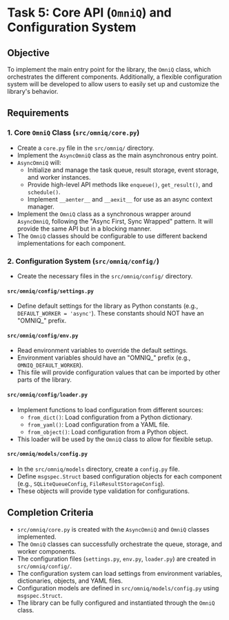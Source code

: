 # Task 5: Core API (`OmniQ`) and Configuration System

## Objective
To implement the main entry point for the library, the `OmniQ` class, which orchestrates the different components. Additionally, a flexible configuration system will be developed to allow users to easily set up and customize the library's behavior.

## Requirements

### 1. Core `OmniQ` Class (`src/omniq/core.py`)
- Create a `core.py` file in the `src/omniq/` directory.
- Implement the `AsyncOmniQ` class as the main asynchronous entry point.
- `AsyncOmniQ` will:
    - Initialize and manage the task queue, result storage, event storage, and worker instances.
    - Provide high-level API methods like `enqueue()`, `get_result()`, and `schedule()`.
    - Implement `__aenter__` and `__aexit__` for use as an async context manager.
- Implement the `OmniQ` class as a synchronous wrapper around `AsyncOmniQ`, following the "Async First, Sync Wrapped" pattern. It will provide the same API but in a blocking manner.
- The `OmniQ` classes should be configurable to use different backend implementations for each component.

### 2. Configuration System (`src/omniq/config/`)
- Create the necessary files in the `src/omniq/config/` directory.

#### `src/omniq/config/settings.py`
- Define default settings for the library as Python constants (e.g., `DEFAULT_WORKER = 'async'`). These constants should NOT have an "OMNIQ_" prefix.

#### `src/omniq/config/env.py`
- Read environment variables to override the default settings.
- Environment variables should have an "OMNIQ_" prefix (e.g., `OMNIQ_DEFAULT_WORKER`).
- This file will provide configuration values that can be imported by other parts of the library.

#### `src/omniq/config/loader.py`
- Implement functions to load configuration from different sources:
    - `from_dict()`: Load configuration from a Python dictionary.
    - `from_yaml()`: Load configuration from a YAML file.
    - `from_object()`: Load configuration from a Python object.
- This loader will be used by the `OmniQ` class to allow for flexible setup.

#### `src/omniq/models/config.py`
- In the `src/omniq/models` directory, create a `config.py` file.
- Define `msgspec.Struct` based configuration objects for each component (e.g., `SQLiteQueueConfig`, `FileResultStorageConfig`).
- These objects will provide type validation for configurations.

## Completion Criteria
- `src/omniq/core.py` is created with the `AsyncOmniQ` and `OmniQ` classes implemented.
- The `OmniQ` classes can successfully orchestrate the queue, storage, and worker components.
- The configuration files (`settings.py`, `env.py`, `loader.py`) are created in `src/omniq/config/`.
- The configuration system can load settings from environment variables, dictionaries, objects, and YAML files.
- Configuration models are defined in `src/omniq/models/config.py` using `msgspec.Struct`.
- The library can be fully configured and instantiated through the `OmniQ` class.
